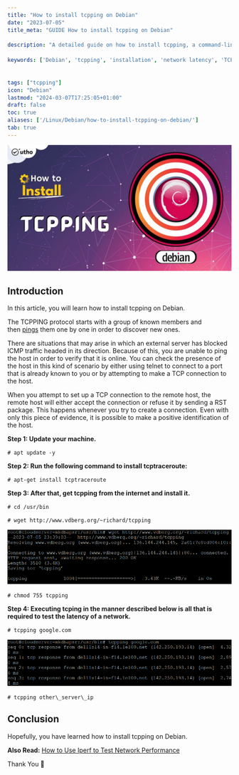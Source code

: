 ```yaml
---
title: "How to install tcpping on Debian"
date: "2023-07-05"
title_meta: "GUIDE How to install tcpping on Debian"

description: "A detailed guide on how to install tcpping, a command-line tool for measuring network latency using TCP packets, on Debian."

keywords: ['Debian', 'tcpping', 'installation', 'network latency', 'TCP packets', 'Linux', 'command-line tool']


tags: ["tcpping"]
icon: "Debian"
lastmod: "2024-03-07T17:25:05+01:00"
draft: false
toc: true
aliases: ['/Linux/Debian/how-to-install-tcpping-on-debian/']
tab: true
---
```


![How to install tcpping on Debian](images/How-to-install-tcpping-on-Debian-1024x576.jpg)

## Introduction

In this article, you will learn how to install tcpping on Debian.

The TCPPING protocol starts with a group of known members and then [pings](https://en.wikipedia.org/wiki/Ping_(networking_utility)) them one by one in order to discover new ones.

There are situations that may arise in which an external server has blocked ICMP traffic headed in its direction. Because of this, you are unable to ping the host in order to verify that it is online. You can check the presence of the host in this kind of scenario by either using telnet to connect to a port that is already known to you or by attempting to make a TCP connection to the host.

When you attempt to set up a TCP connection to the remote host, the remote host will either accept the connection or refuse it by sending a RST package. This happens whenever you try to create a connection. Even with only this piece of evidence, it is possible to make a positive identification of the host.

**Step 1: Update your machine.**

```
# apt update -y

```

**Step 2: Run the following command to install tcptraceroute:**

```
# apt-get install tcptraceroute

```

**Step 3: After that, get tcpping from the internet and install it.**

```
# cd /usr/bin

```

```
# wget http://www.vdberg.org/~richard/tcpping

```

![install tcpping on Debian](images/image-1200.png)

```
# chmod 755 tcpping

```

**Step 4: Executing tcping in the manner described below is all that is required to test the latency of a network.**

```
# tcpping google.com

```

![How to install tcpping on Debian](images/image-1199.png)

```
# tcpping other\_server\_ip

```

## Conclusion

Hopefully, you have learned how to install tcpping on Debian.

**Also Read:** [How to Use Iperf to Test Network Performance](https://utho.com/docs/tutorial/how-to-use-iperf-to-test-network-performance/)

Thank You 🙂
